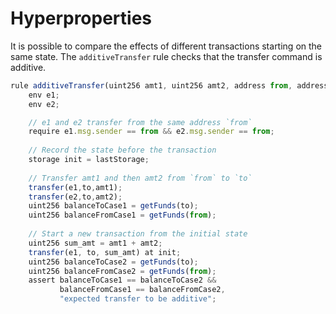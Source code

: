 # Hyperproperties

It is possible to compare the effects of different transactions starting on the same state. The `additiveTransfer` rule checks that the transfer command is additive.

```javascript
rule additiveTransfer(uint256 amt1, uint256 amt2, address from, address to) {
	env e1; 
	env e2;

	// e1 and e2 transfer from the same address `from`
	require e1.msg.sender == from && e2.msg.sender == from; 
	
	// Record the state before the transaction
	storage init = lastStorage; 
		
	// Transfer amt1 and then amt2 from `from` to `to`
	transfer(e1,to,amt1);
	transfer(e2,to,amt2);
	uint256 balanceToCase1 = getFunds(to);
	uint256 balanceFromCase1 = getFunds(from);
	
	// Start a new transaction from the initial state
	uint256 sum_amt = amt1 + amt2;
	transfer(e1, to, sum_amt) at init;
	uint256 balanceToCase2 = getFunds(to);
	uint256 balanceFromCase2 = getFunds(from);
	assert balanceToCase1 == balanceToCase2 && 
		   balanceFromCase1 == balanceFromCase2, 
		   "expected transfer to be additive";
```




